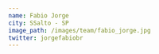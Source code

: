```yaml
---
name: Fabio Jorge
city: SSalto - SP
image_path: /images/team/fabio_jorge.jpg
twitter: jorgefabiobr
---
```

